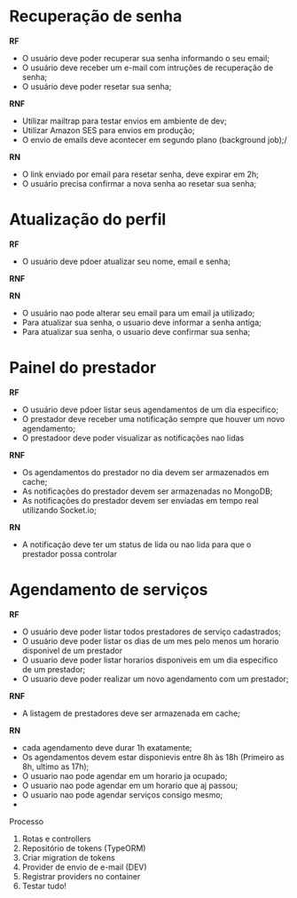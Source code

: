 # Recuperação de senha

**RF**

- O usuário deve poder recuperar sua senha informando o seu email;
- O usuário deve receber um e-mail com intruções de recuperação de senha;
- O usuário deve poder resetar sua senha;

**RNF**

- Utilizar mailtrap para testar envios em ambiente de dev;
- Utilizar Amazon SES para envios em produção;
- O envio de emails deve acontecer em segundo plano (background job);/

**RN**

- O link enviado por email para resetar senha, deve expirar em 2h;
- O usuário precisa confirmar a nova senha ao resetar sua senha;

# Atualização do perfil

**RF**

- O usuário deve pdoer atualizar seu nome, email e senha;

**RNF**

**RN**

- O usuário nao pode alterar seu email para um email ja utilizado;
- Para atualizar sua senha, o usuario deve informar a senha antiga;
- Para atualizar sua senha, o usuario deve confirmar sua senha;

# Painel do prestador

**RF**

- O usuário deve pdoer listar seus agendamentos de um dia especifico;
- O prestador deve receber uma notificação sempre que houver um novo agendamento;
- O prestadoor deve poder visualizar as notificações nao lidas

**RNF**

- Os agendamentos do prestador no dia devem ser armazenados em cache;
- As notificações do prestador devem ser armazenadas no MongoDB;
- As notificações do prestador devem ser enviadas em tempo real utilizando Socket.io;

**RN**

- A notificação deve ter um status de lida ou nao lida para que o prestador possa controlar

# Agendamento de serviços

**RF**

- O usuário deve poder listar todos prestadores de serviço cadastrados;
- O usuário deve poder listar os dias de um mes pelo menos um horario disponivel de um prestador
- O usuario deve poder listar horarios disponiveis em um dia especifico de um prestador;
- O usuario deve poder realizar um novo agendamento com um prestador;

**RNF**

- A listagem de prestadores deve ser armazenada em cache;

**RN**
- cada agendamento deve durar 1h exatamente;
- Os agendamentos devem estar disponievis entre 8h às 18h (Primeiro as 8h, ultimo as 17h);
- O usuario nao pode agendar em um horario ja ocupado;
- O usuario nao pode agendar em um horario que aj passou;
- O usuario nao pode agendar serviços consigo mesmo;
-

Processo
1. Rotas e controllers
2. Repositório de tokens (TypeORM)
3. Criar migration de tokens
4. Provider de envio de e-mail (DEV)
5. Registrar providers no container
6. Testar tudo!
